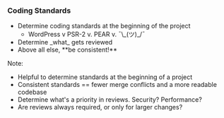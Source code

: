 ### Coding Standards

* <!-- .element: class="fragment" --> Determine coding standards at the beginning of the project
    * WordPress v PSR-2 v. PEAR v. ¯\\\_(ツ)_/¯
* <!-- .element: class="fragment" --> Determine _what_ gets reviewed
* <!-- .element: class="fragment" --> Above all else, **be consistent!**

Note:

* Helpful to determine standards at the beginning of a project
* Consistent standards == fewer merge conflicts and a more readable codebase
* Determine what's a priority in reviews. Security? Performance?
* Are reviews always required, or only for larger changes?
